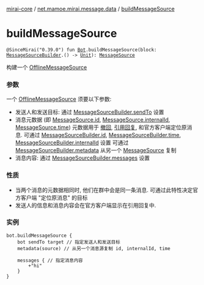 [mirai-core](../index.md) / [net.mamoe.mirai.message.data](index.md) / [buildMessageSource](./build-message-source.md)

# buildMessageSource

`@SinceMirai("0.39.0") fun `[`Bot`](../net.mamoe.mirai/-bot/index.md)`.buildMessageSource(block: `[`MessageSourceBuilder`](-message-source-builder/index.md)`.() -> `[`Unit`](https://kotlinlang.org/api/latest/jvm/stdlib/kotlin/-unit/index.html)`): `[`MessageSource`](-message-source/index.md)

构建一个 [OfflineMessageSource](-offline-message-source/index.md)

### 参数

一个 [OfflineMessageSource](-offline-message-source/index.md) 须要以下参数:

* 发送人和发送目标: 通过 [MessageSourceBuilder.sendTo](-message-source-builder/send-to.md) 设置
* 消息元数据 (即 [MessageSource.id](-message-source/id.md), [MessageSource.internalId](-message-source/internal-id.md), [MessageSource.time](-message-source/time.md))
元数据用于 [撤回](recall.md), [引用回复](quote.md), 和官方客户端定位原消息.
可通过 [MessageSourceBuilder.id](-message-source-builder/id.md), [MessageSourceBuilder.time](-message-source-builder/time.md), [MessageSourceBuilder.internalId](-message-source-builder/internal-id.md) 设置
可通过 [MessageSourceBuilder.metadata](-message-source-builder/metadata.md) 从另一个 [MessageSource](-message-source/index.md) 复制
* 消息内容: 通过 [MessageSourceBuilder.messages](-message-source-builder/messages.md) 设置

### 性质

* 当两个消息的元数据相同时, 他们在群中会是同一条消息. 可通过此特性决定官方客户端 "定位原消息" 的目标
* 发送人的信息和消息内容会在官方客户端显示在引用回复中.

### 实例

```
bot.buildMessageSource {
    bot sendTo target // 指定发送人和发送目标
    metadata(source) // 从另一个消息源复制 id, internalId, time

    messages { // 指定消息内容
        +"hi"
    }
}
```

